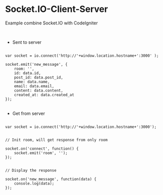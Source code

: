# Socket.IO-Client-Server
Example combine Socket.IO with CodeIgniter


<br/>

- Sent to server

<pre>
<code>
var socket = io.connect('http://'+window.location.hostname+':3000' );

socket.emit('new_message', {
	room: '<?=base_url();?>',
	id: data.id,
	post_id: data.post_id,
	name: data.name,
	email: data.email,
	content: data.content,
	created_at: data.created_at
});
</code>
</pre>


- Get from server

<pre>
<code>
var socket = io.connect('http://'+window.location.hostname+':3000');


// Init room, will get response from only room

socket.on('connect', function() {
	socket.emit('room', '<?=base_url();?>');
});


// Display the response

socket.on('new_message', function(data) {
	console.log(data);
});
<code>
</pre>
